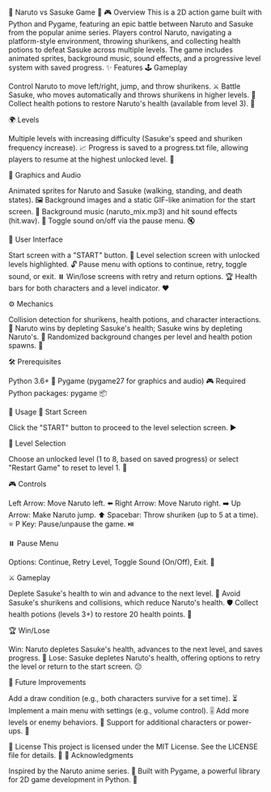 🌟 Naruto vs Sasuke Game 🌟
🎮 Overview
This is a 2D action game built with Python and Pygame, featuring an epic battle between Naruto and Sasuke from the popular anime series. Players control Naruto, navigating a platform-style environment, throwing shurikens, and collecting health potions to defeat Sasuke across multiple levels. The game includes animated sprites, background music, sound effects, and a progressive level system with saved progress.
✨ Features
🕹️ Gameplay

Control Naruto to move left/right, jump, and throw shurikens. ⚔️
Battle Sasuke, who moves automatically and throws shurikens in higher levels. 🥷
Collect health potions to restore Naruto's health (available from level 3). 💊

🌍 Levels

Multiple levels with increasing difficulty (Sasuke's speed and shuriken frequency increase). 📈
Progress is saved to a progress.txt file, allowing players to resume at the highest unlocked level. 💾

🎨 Graphics and Audio

Animated sprites for Naruto and Sasuke (walking, standing, and death states). 🖼️
Background images and a static GIF-like animation for the start screen. 🌄
Background music (naruto_mix.mp3) and hit sound effects (hit.wav). 🎵
Toggle sound on/off via the pause menu. 🔇

📱 User Interface

Start screen with a "START" button. 🚀
Level selection screen with unlocked levels highlighted. 🔓
Pause menu with options to continue, retry, toggle sound, or exit. ⏸️
Win/lose screens with retry and return options. 🏆
Health bars for both characters and a level indicator. ❤️

⚙️ Mechanics

Collision detection for shurikens, health potions, and character interactions. 🎯
Naruto wins by depleting Sasuke's health; Sasuke wins by depleting Naruto's. 🥊
Randomized background changes per level and health potion spawns. 🎲

🛠️ Prerequisites

Python 3.6+ 🐍
Pygame (pygame27 for graphics and audio) 🎮
Required Python packages: pygame 📦

🎯 Usage
🚪 Start Screen

Click the "START" button to proceed to the level selection screen. ▶️

🔢 Level Selection

Choose an unlocked level (1 to 8, based on saved progress) or select "Restart Game" to reset to level 1. 🔄

🎮 Controls

Left Arrow: Move Naruto left. ⬅️
Right Arrow: Move Naruto right. ➡️
Up Arrow: Make Naruto jump. ⬆️
Spacebar: Throw shuriken (up to 5 at a time). ⭐
P Key: Pause/unpause the game. ⏯️

⏸️ Pause Menu

Options: Continue, Retry Level, Toggle Sound (On/Off), Exit. 🔧

⚔️ Gameplay

Deplete Sasuke's health to win and advance to the next level. 🏅
Avoid Sasuke's shurikens and collisions, which reduce Naruto's health. 🛡️
Collect health potions (levels 3+) to restore 20 health points. 💉

🏆 Win/Lose

Win: Naruto depletes Sasuke's health, advances to the next level, and saves progress. 🎉
Lose: Sasuke depletes Naruto's health, offering options to retry the level or return to the start screen. 😔

🔮 Future Improvements

Add a draw condition (e.g., both characters survive for a set time). ⏳
Implement a main menu with settings (e.g., volume control). 🎚️
Add more levels or enemy behaviors. 🌌
Support for additional characters or power-ups. 🦸

📜 License
This project is licensed under the MIT License. See the LICENSE file for details. 📄
🙌 Acknowledgments

Inspired by the Naruto anime series. 🍥
Built with Pygame, a powerful library for 2D game development in Python. 🐍
